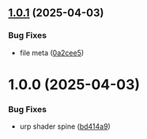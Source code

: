 ## [1.0.1](https://github.com/KhanhTQ-hub/com.plugins.spine-unity-urp-shaders/compare/v1.0.0...v1.0.1) (2025-04-03)


### Bug Fixes

* file meta ([0a2cee5](https://github.com/KhanhTQ-hub/com.plugins.spine-unity-urp-shaders/commit/0a2cee5e94c0e21c85d1a47ec6f2deda63cb0629))

# 1.0.0 (2025-04-03)


### Bug Fixes

* urp shader spine ([bd414a9](https://github.com/KhanhTQ-hub/com.plugins.spine-unity-urp-shaders/commit/bd414a92bd488b84a2b767ef9403bef669309644))
